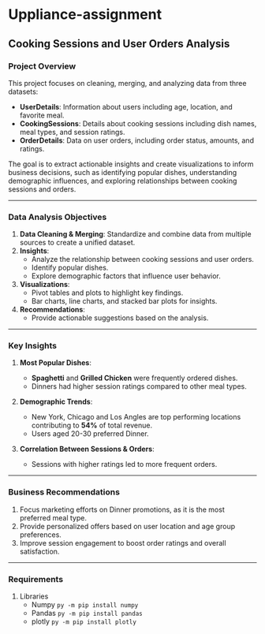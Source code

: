 # Uppliance-assignment

## Cooking Sessions and User Orders Analysis

### Project Overview
This project focuses on cleaning, merging, and analyzing data from three datasets:

- **UserDetails**: Information about users including age, location, and favorite meal.
- **CookingSessions**: Details about cooking sessions including dish names, meal types, and session ratings.
- **OrderDetails**: Data on user orders, including order status, amounts, and ratings.

The goal is to extract actionable insights and create visualizations to inform business decisions, such as identifying popular dishes, understanding demographic influences, and exploring relationships between cooking sessions and orders.

---

### Data Analysis Objectives

1. **Data Cleaning & Merging**: Standardize and combine data from multiple sources to create a unified dataset.
2. **Insights**:
   - Analyze the relationship between cooking sessions and user orders.
   - Identify popular dishes.
   - Explore demographic factors that influence user behavior.
3. **Visualizations**:
   - Pivot tables and plots to highlight key findings.
   - Bar charts, line charts, and stacked bar plots for insights.
4. **Recommendations**:
   - Provide actionable suggestions based on the analysis.

---

### Key Insights

1. **Most Popular Dishes**:
   - **Spaghetti** and **Grilled Chicken** were frequently ordered dishes.
   - Dinners had higher session ratings compared to other meal types.

2. **Demographic Trends**:
   - New York, Chicago and Los Angles are top performing locations contributing to **54%** of total revenue.
   - Users aged 20-30 preferred Dinner.

4. **Correlation Between Sessions & Orders**:
   - Sessions with higher ratings led to more frequent orders.
     
---



### Business Recommendations

1. Focus marketing efforts on Dinner promotions, as it is the most preferred meal type.
2. Provide personalized offers based on user location and age group preferences.
3. Improve session engagement to boost order ratings and overall satisfaction.

---

### Requirements

1. Libraries
   - Numpy `py -m pip install numpy`
   - Pandas `py -m pip install pandas`
   - plotly `py -m pip install plotly`
